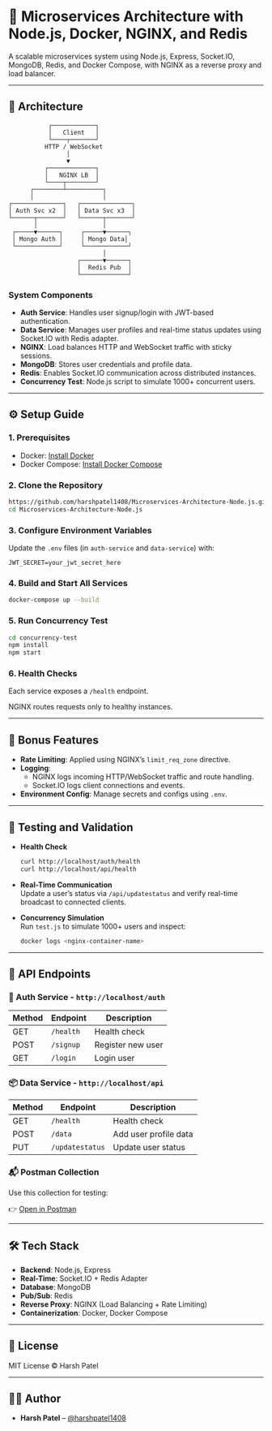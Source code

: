 # 🧱 Microservices Architecture with Node.js, Docker, NGINX, and Redis

A scalable microservices system using Node.js, Express, Socket.IO, MongoDB, Redis, and Docker Compose, with NGINX as a reverse proxy and load balancer.

---


## 📐 Architecture

```plaintext
           ┌────────────┐
           │   Client   │
           └────┬───────┘
          HTTP / WebSocket
                │
                ▼
          ┌─────────────┐
          │   NGINX LB  │
          └────┬────────┘
      ┌────────┴──────────┐
      │                   │
┌──────────────┐   ┌──────────────┐
│ Auth Svc x2  │   │ Data Svc x3  │
└──────┬───────┘   └──────┬───────┘
       │                  │
 ┌─────▼──────┐     ┌─────▼──────┐
 │ Mongo Auth │     │ Mongo Data│
 └────────────┘     └────────────┘
                          │
                   ┌──────▼──────┐
                   │  Redis Pub  │
                   └─────────────┘
```


### System Components

- **Auth Service**: Handles user signup/login with JWT-based authentication.
- **Data Service**: Manages user profiles and real-time status updates using Socket.IO with Redis adapter.
- **NGINX**: Load balances HTTP and WebSocket traffic with sticky sessions.
- **MongoDB**: Stores user credentials and profile data.
- **Redis**: Enables Socket.IO communication across distributed instances.
- **Concurrency Test**: Node.js script to simulate 1000+ concurrent users.

---

## ⚙️ Setup Guide

### 1. Prerequisites

- Docker: [Install Docker](https://www.docker.com/get-started)
- Docker Compose: [Install Docker Compose](https://docs.docker.com/compose/install/)

### 2. Clone the Repository

```bash
https://github.com/harshpatel1408/Microservices-Architecture-Node.js.git
cd Microservices-Architecture-Node.js
```

### 3. Configure Environment Variables

Update the `.env` files (in `auth-service` and `data-service`) with:

```env
JWT_SECRET=your_jwt_secret_here
```

### 4. Build and Start All Services

```bash
docker-compose up --build
```

### 5. Run Concurrency Test

```bash
cd concurrency-test
npm install
npm start
```

### 6. Health Checks

Each service exposes a `/health` endpoint.

NGINX routes requests only to healthy instances.

---

## 🚀 Bonus Features

- **Rate Limiting**: Applied using NGINX’s `limit_req_zone` directive.
- **Logging**:
  - NGINX logs incoming HTTP/WebSocket traffic and route handling.
  - Socket.IO logs client connections and events.
- **Environment Config**: Manage secrets and configs using `.env`.

---

## 🧪 Testing and Validation

- **Health Check**
  ```bash
  curl http://localhost/auth/health
  curl http://localhost/api/health
  ```

- **Real-Time Communication**  
  Update a user’s status via `/api/updatestatus` and verify real-time broadcast to connected clients.

- **Concurrency Simulation**  
  Run `test.js` to simulate 1000+ users and inspect:
  ```bash
  docker logs <nginx-container-name>
  ```

---

## 📡 API Endpoints

### 🔐 Auth Service - `http://localhost/auth`

| Method | Endpoint      | Description           |
|--------|---------------|-----------------------|
| GET    | `/health`     | Health check          |
| POST   | `/signup`     | Register new user     |
| GET    | `/login`      | Login user            |

### 📦 Data Service - `http://localhost/api`

| Method | Endpoint                                       | Description              |
|--------|------------------------------------------------|--------------------------|
| GET    | `/health`                                      | Health check             |
| POST   | `/data`                                        | Add user profile data    |
| PUT    | `/updatestatus`              | Update user status       |

### 📬 Postman Collection

Use this collection for testing:

👉 [Open in Postman](https://interstellar-space-87990.postman.co/workspace/My-Workspace~6a3b5bc9-569b-486c-8c67-8d284b9e1589/collection/10047749-4906e9eb-ec83-4b6b-9718-e5943bd87207?action=share&creator=10047749)

---

## 🛠 Tech Stack

- **Backend**: Node.js, Express
- **Real-Time**: Socket.IO + Redis Adapter
- **Database**: MongoDB
- **Pub/Sub**: Redis
- **Reverse Proxy**: NGINX (Load Balancing + Rate Limiting)
- **Containerization**: Docker, Docker Compose

---

## 🪪 License

MIT License © Harsh Patel

---

## 🙋‍♂️ Author

- **Harsh Patel** – [@harshpatel1408](https://github.com/harshpatel1408/Microservices-Architecture-Node.js.git)